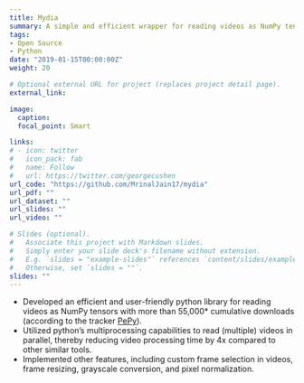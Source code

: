 ```yaml
---
title: Mydia
summary: A simple and efficient wrapper for reading videos as NumPy tensors.
tags:
- Open Source
- Python
date: "2019-01-15T00:00:00Z"
weight: 20

# Optional external URL for project (replaces project detail page).
external_link:

image:
  caption:
  focal_point: Smart

links:
# - icon: twitter
#   icon_pack: fab
#   name: Follow
#   url: https://twitter.com/georgecushen
url_code: "https://github.com/MrinalJain17/mydia"
url_pdf: ""
url_dataset: ""
url_slides: ""
url_video: ""

# Slides (optional).
#   Associate this project with Markdown slides.
#   Simply enter your slide deck's filename without extension.
#   E.g. `slides = "example-slides"` references `content/slides/example-slides.md`.
#   Otherwise, set `slides = ""`.
slides: ""
---
```


- Developed an efficient and user-friendly python library for reading videos as NumPy tensors with more than 55,000* cumulative downloads (according to the tracker [PePy](https://pepy.tech/project/mydia)).
- Utilized python’s multiprocessing capabilities to read (multiple) videos in parallel, thereby reducing video processing time by 4x compared to other similar tools.
- Implemented other features, including custom frame selection in videos, frame resizing, grayscale conversion, and pixel normalization.
